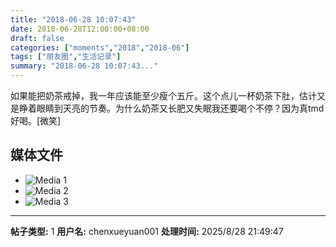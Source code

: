 ```yaml
---
title: "2018-06-28 10:07:43"
date: 2018-06-28T12:00:00+08:00
draft: false
categories: ["moments","2018","2018-06"]
tags: ["朋友圈","生活记录"]
summary: "2018-06-28 10:07:43..."
---
```


如果能把奶茶戒掉，我一年应该能至少瘦个五斤。这个点儿一杯奶茶下肚，估计又是睁着眼睛到天亮的节奏。为什么奶茶又长肥又失眠我还要喝个不停？因为真tmd好喝。[微笑]

## 媒体文件

- ![Media 1](/Moments/photos/2018-06-28/201806281007430.jpg)
- ![Media 2](/Moments/photos/2018-06-28/201806281007431.jpg)
- ![Media 3](/Moments/photos/2018-06-28/201806281007432.jpg)

---

**帖子类型:** 1
**用户名:** chenxueyuan001
**处理时间:** 2025/8/28 21:49:47